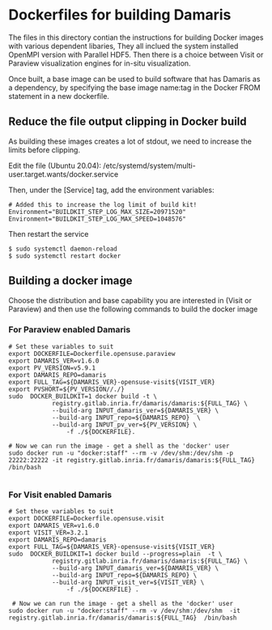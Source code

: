 # Dockerfiles for building Damaris

The files in this directory contian the instructions for building Docker images with various dependent libaries, They all inclued the system installed OpenMPI version with Parallel HDF5. Then there is a choice between Visit or Paraview visualization engines for in-situ visualization.

Once built, a base image can be used to build software that has Damaris as a dependency, by specifying the base image name:tag in the Docker FROM statement in a new dockerfile.

## Reduce the file output clipping in Docker build

As building these images creates a lot of stdout, we need to increase the limits before clipping.


Edit the file (Ubuntu 20.04):
/etc/systemd/system/multi-user.target.wants/docker.service

Then, under the [Service] tag, add the environment variables:
```
# Added this to increase the log limit of build kit!
Environment="BUILDKIT_STEP_LOG_MAX_SIZE=20971520"
Environment="BUILDKIT_STEP_LOG_MAX_SPEED=1048576"
```

Then restart the service

```
$ sudo systemctl daemon-reload
$ sudo systemctl restart docker

```

## Building a docker image
Choose the distribution and base capability  you are interested in (Visit or Paraview) and then use the following commands to build
the docker image

### For Paraview enabled Damaris

```
# Set these variables to suit
export DOCKERFILE=Dockerfile.opensuse.paraview
export DAMARIS_VER=v1.6.0
export PV_VERSION=v5.9.1
export DAMARIS_REPO=damaris
export FULL_TAG=${DAMARIS_VER}-opensuse-visit${VISIT_VER}
export PVSHORT=${PV_VERSION//./}
sudo  DOCKER_BUILDKIT=1 docker build -t \
            registry.gitlab.inria.fr/damaris/damaris:${FULL_TAG} \
            --build-arg INPUT_damaris_ver=${DAMARIS_VER} \
            --build-arg INPUT_repo=${DAMARIS_REPO}  \
            --build-arg INPUT_pv_ver=${PV_VERSION} \
                -f ./${DOCKERFILE}.

# Now we can run the image - get a shell as the 'docker' user
sudo docker run -u "docker:staff" --rm -v /dev/shm:/dev/shm -p 22222:22222 -it registry.gitlab.inria.fr/damaris/damaris:${FULL_TAG} /bin/bash


```

### For Visit enabled Damaris

```
# Set these variables to suit
export DOCKERFILE=Dockerfile.opensuse.visit
export DAMARIS_VER=v1.6.0
export VISIT_VER=3.2.1
export DAMARIS_REPO=damaris
export FULL_TAG=${DAMARIS_VER}-opensuse-visit${VISIT_VER}
sudo  DOCKER_BUILDKIT=1 docker build --progress=plain  -t \
            registry.gitlab.inria.fr/damaris/damaris:${FULL_TAG} \
            --build-arg INPUT_damaris_ver=${DAMARIS_VER} \
            --build-arg INPUT_repo=${DAMARIS_REPO} \
            --build-arg INPUT_visit_ver=${VISIT_VER} \
                -f ./${DOCKERFILE} .

 # Now we can run the image - get a shell as the 'docker' user
sudo docker run -u "docker:staff" --rm -v /dev/shm:/dev/shm  -it registry.gitlab.inria.fr/damaris/damaris:${FULL_TAG}  /bin/bash

```


